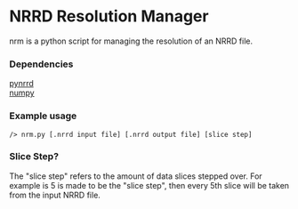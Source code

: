 # NRRD Resolution Manager
nrm is a python script for managing the resolution of an NRRD file.
### Dependencies 
[pynrrd](https://pypi.org/project/pynrrd/)  
[numpy](https://numpy.org/)
### Example usage
`/> nrm.py [.nrrd input file] [.nrrd output file] [slice step]`
### Slice Step?
The "slice step" refers to the amount of data slices stepped over. For example is 5 is made to be the "slice step", then every 5th slice will be taken from the input NRRD file.
